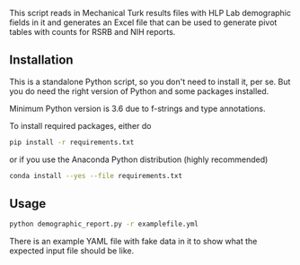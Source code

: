 This script reads in Mechanical Turk results files with HLP Lab demographic fields in it and generates an Excel file that can be used to generate pivot tables with counts for RSRB and NIH reports.

## Installation
This is a standalone Python script, so you don't need to install it, per se. But you do need the right version of Python and some packages installed.

Minimum Python version is 3.6 due to f-strings and type annotations.

To install required packages, either do
```bash
pip install -r requirements.txt
```

or if you use the Anaconda Python distribution (highly recommended)

```bash
conda install --yes --file requirements.txt
```

## Usage
```bash
python demographic_report.py -r examplefile.yml
```

There is an example YAML file with fake data in it to show what the expected input file should be like.
